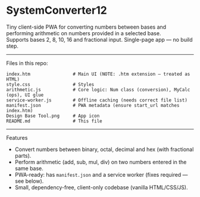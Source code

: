 # SystemConverter12
Tiny client-side PWA for converting numbers between bases and performing arithmetic on numbers provided in a selected base.  
Supports bases 2, 8, 10, 16 and fractional input. Single-page app — no build step.

---

Files in this repo:
```
index.htm                # Main UI (NOTE: .htm extension — treated as HTML)
style.css                # Styles
arithmetic.js            # Core logic: Num class (conversion), MyCalc (ops), UI glue
service-worker.js        # Offline caching (needs correct file list)
manifest.json            # PWA metadata (ensure start_url matches index.htm)
Design Base Tool.png     # App icon
README.md                # This file
```

---

Features
- Convert numbers between binary, octal, decimal and hex (with fractional parts).
- Perform arithmetic (add, sub, mul, div) on two numbers entered in the same base.
- PWA-ready: has `manifest.json` and a service worker (fixes required — see below).
- Small, dependency-free, client-only codebase (vanilla HTML/CSS/JS).

